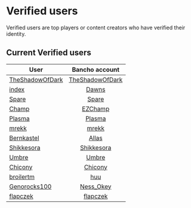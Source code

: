 # Verified users

Verified users are top players or content creators who have verified their identity.


## Current Verified users

User | Bancho account
---|:---:
[TheShadowOfDark](https://osu.titanic.sh/u/64) | [TheShadowOfDark](https://osu.ppy.sh/users/5795337)
[index](https://osu.titanic.sh/u/82) | [Dawns](https://osu.ppy.sh/users/4639477)
[Spare](https://osu.titanic.sh/u/92) | [Spare](https://osu.ppy.sh/users/2204373)
[Champ](https://osu.titanic.sh/u/96) | [EZChamp](https://osu.ppy.sh/users/1719471)
[Plasma](https://osu.titanic.sh/u/191) | [Plasma](https://osu.ppy.sh/users/10077431)
[mrekk](https://osu.titanic.sh/u/208) | [mrekk](https://osu.ppy.sh/users/7562902)
[Bernkastel](https://osu.titanic.sh/u/267) | [Allas](https://osu.ppy.sh/users/763872)
[Shikkesora](https://osu.titanic.sh/u/546) | [Shikkesora](https://osu.ppy.sh/users/5382216)
[Umbre](https://osu.titanic.sh/u/1816) | [Umbre](https://osu.ppy.sh/users/2766034)
[Chicony](https://osu.titanic.sh/u/1936) | [Chicony](https://osu.ppy.sh/users/5199332/osu)
[broilertm](https://osu.titanic.sh/u/989) | [huu](https://osu.ppy.sh/users/6044237)
[Genorocks100](https://osu.titanic.sh/u/1853) | [Ness_Okey](https://osu.ppy.sh/users/11311583)
[flapczek](https://osu.titanic.sh/u/1011) | [flapczek](https://osu.ppy.sh/users/8210988)
